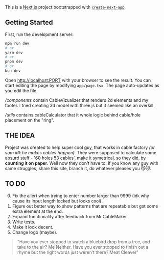 This is a [Next.js](https://nextjs.org) project bootstrapped with [`create-next-app`](https://nextjs.org/docs/app/api-reference/cli/create-next-app).

## Getting Started

First, run the development server:

```bash
npm run dev
# or
yarn dev
# or
pnpm dev
# or
bun dev
```


Open [http://localhost:PORT](http://localhost:PORT) with your browser to see the result.
You can start editing the page by modifying `app/page.tsx`. The page auto-updates as you edit the file.

*/components* contain CableVizualizer that renders 2d elements and my footer. I tried creating 3d model with three.js but it seemed like an overkill.

*/utils* contains cableCalculator that it whole logic behind cable/hole placement on the "ring". 

## THE IDEA

Project was created to help super cool guy, that works in cable factory *(or sum idk he makes cables happen)*. 
They were supposed to calculate some absurd stuff - '60 holes 53 cables', make it symetrical, so they did, by **counting it on paper**.
Well now they don't have to. If you know any guy with same struggles, share this site, branch it, do whatever pleases you 😼😼.


## TO DO

0. Fix the allert when trying to enter number larger than 9999 (idk why cause its input length locked but looks cool).
1. Figure out better way to show patterns that are repeatable but got some extra element at the end.
2. Expand functionality after feedback from Mr.CableMaker.
3. Write tests.
4. Make it look decent.
5. Change logo (maybe).

>"Have you ever stopped to watch a bluebird drop from a tree, and take to the air? Me Neither. Have you ever stopped to finish out a rhyme but the right words just weren't there? Meat Cleaver"
